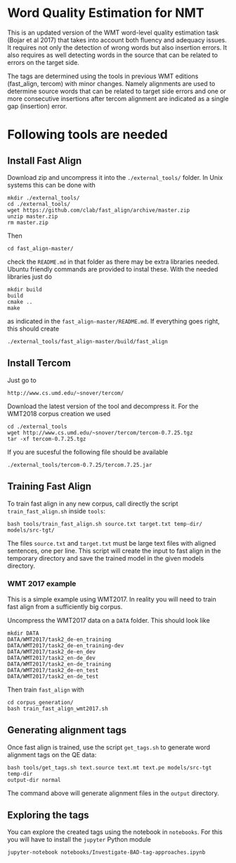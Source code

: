 Word Quality Estimation for NMT
======

This is an updated version of the WMT word-level quality estimation task (Bojar
et al 2017) that takes into account both fluency and adequacy issues. It
requires not only the detection of wrong words but also insertion errors. It
also requires as well detecting words in the source that can be related to
errors on the target side.  

The tags are determined using the tools in previous WMT editions (fast_align,
tercom) with minor changes. Namely alignments are used to determine source
words that can be related to target side errors and one or more consecutive
insertions after tercom alignment are indicated as a single gap (insertion)
error.

# Following tools are needed

## Install Fast Align

Download zip and uncompress it into the `./external_tools/` folder. In Unix
systems this can be done with

    mkdir ./external_tools/
    cd ./external_tools/
    wget https://github.com/clab/fast_align/archive/master.zip
    unzip master.zip
    rm master.zip
    
Then 

    cd fast_align-master/

check the `README.md` in that folder as there may be extra libraries needed.
Ubuntu friendly commands are provided to instal these. With the needed
libraries just do

    mkdir build
    build
    cmake ..
    make

as indicated in the `fast_align-master/README.md`. If everything goes right,
this should create

    ./external_tools/fast_align-master/build/fast_align  

## Install Tercom

Just go to

    http://www.cs.umd.edu/~snover/tercom/

Download the latest version of the tool and decompress it. For the WMT2018
corpus creation we used

    cd ./external_tools
    wget http://www.cs.umd.edu/~snover/tercom/tercom-0.7.25.tgz
    tar -xf tercom-0.7.25.tgz

If you are sucesful the following file should be available

    ./external_tools/tercom-0.7.25/tercom.7.25.jar

## Training Fast Align 

To train fast align in any new corpus, call directly the script `train_fast_align.sh`
inside `tools`:

    bash tools/train_fast_align.sh source.txt target.txt temp-dir/ models/src-tgt/
    
The files `source.txt` and `target.txt` must be large text files with aligned sentences, 
one per line. This script will create the input to fast align in the temporary directory 
and save the trained model in the given models directory.

### WMT 2017 example

This is a simple example using WMT2017. In reality you will need to train fast
align from a sufficiently big corpus. 

Uncompress the WMT2017 data on a `DATA` folder. This should look like

    mkdir DATA
    DATA/WMT2017/task2_de-en_training
    DATA/WMT2017/task2_de-en_training-dev
    DATA/WMT2017/task2_de-en_dev         
    DATA/WMT2017/task2_en-de_dev  
    DATA/WMT2017/task2_en-de_training
    DATA/WMT2017/task2_de-en_test
    DATA/WMT2017/task2_en-de_test  

Then train `fast_align` with

    cd corpus_generation/
    bash train_fast_align_wmt2017.sh

## Generating alignment tags

Once fast align is trained, use the script `get_tags.sh` to generate word alignment tags 
on the QE data:

    bash tools/get_tags.sh text.source text.mt text.pe models/src-tgt temp-dir
    output-dir normal

The command above will generate alignment files in the `output` directory.

## Exploring the tags

You can explore the created tags using the notebook in `notebooks`. For this 
you will have to install the `jupyter` Python module

    jupyter-notebook notebooks/Investigate-BAD-tag-approaches.ipynb
